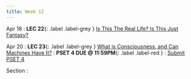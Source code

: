 ```yaml
---
title: Week 12
---
```


Apr 18
: **LEC 22**{: .label .label-grey } [ Is This The Real Life? Is This Just Fantasy?](#)


Apr 20
: **LEC 23**{: .label .label-grey } [What is Consciousness, and Can Machines Have It?](#)
: **PSET 4 DUE @ 11:59PM**{: .label .label-red }
    : [Submit PSET 4](https://canvas.harvard.edu/courses/97916/assignments/532857)

Section
:
